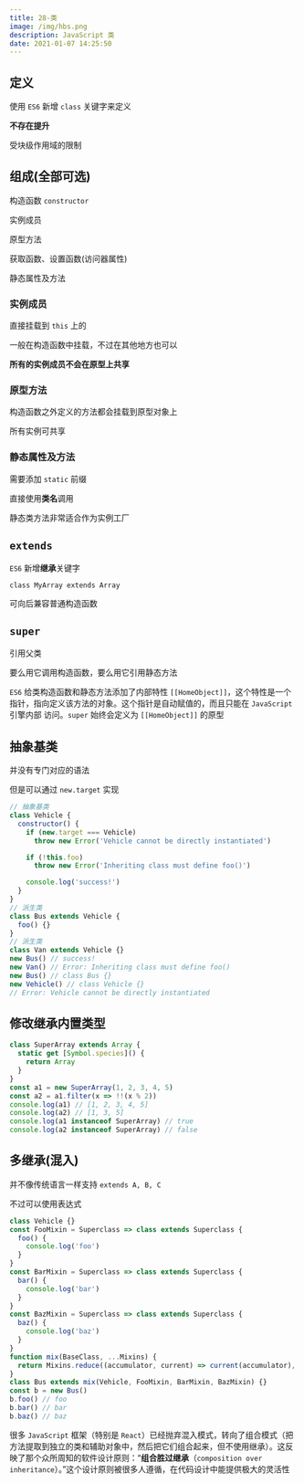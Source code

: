 ```yaml
---
title: 28-类
image: /img/hbs.png
description: JavaScript 类
date: 2021-01-07 14:25:50
---
```



## 定义

使用 `ES6` 新增 `class` 关键字来定义

**不存在提升**

受块级作用域的限制

## 组成(全部可选)

构造函数 `constructor`

实例成员

原型方法

获取函数、设置函数(访问器属性)

静态属性及方法

### 实例成员

直接挂载到 `this` 上的

一般在构造函数中挂载，不过在其他地方也可以

**所有的实例成员不会在原型上共享**

### 原型方法

构造函数之外定义的方法都会挂载到原型对象上

所有实例可共享

### 静态属性及方法

需要添加 `static` 前缀

直接使用**类名**调用

静态类方法非常适合作为实例工厂

## `extends`

`ES6` 新增**继承**关键字

`class MyArray extends Array`

可向后兼容普通构造函数

## `super`

引用父类

<n-alert title="只能在构造函数、实例方法、静态方法中使用" type="info"></n-alert>

<n-alert class="mt-4" title="后代构造函数第一行必须执行 super()，否则不能使用 this" type="warning"></n-alert>

<n-alert class="mt-4" title="不能单独引用 super 关键字" type="warning">要么用它调用构造函数，要么用它引用静态方法</n-alert>

`ES6` 给类构造函数和静态方法添加了内部特性 `[[HomeObject]]`，这个特性是一个指针，指向定义该方法的对象。这个指针是自动赋值的，而且只能在 `JavaScript` 引擎内部 访问。`super` 始终会定义为 `[[HomeObject]]` 的原型

## 抽象基类

并没有专门对应的语法

但是可以通过 `new.target` 实现

```js
// 抽象基类
class Vehicle {
  constructor() {
    if (new.target === Vehicle)
      throw new Error('Vehicle cannot be directly instantiated')

    if (!this.foo)
      throw new Error('Inheriting class must define foo()')

    console.log('success!')
  }
}
// 派生类
class Bus extends Vehicle {
  foo() {}
}
// 派生类
class Van extends Vehicle {}
new Bus() // success!
new Van() // Error: Inheriting class must define foo()
new Bus() // class Bus {}
new Vehicle() // class Vehicle {}
// Error: Vehicle cannot be directly instantiated
```

## 修改继承内置类型

```js
class SuperArray extends Array {
  static get [Symbol.species]() {
    return Array
  }
}
const a1 = new SuperArray(1, 2, 3, 4, 5)
const a2 = a1.filter(x => !!(x % 2))
console.log(a1) // [1, 2, 3, 4, 5]
console.log(a2) // [1, 3, 5]
console.log(a1 instanceof SuperArray) // true
console.log(a2 instanceof SuperArray) // false
```

## 多继承(混入)

并不像传统语言一样支持 `extends A, B, C`

不过可以使用表达式

```js
class Vehicle {}
const FooMixin = Superclass => class extends Superclass {
  foo() {
    console.log('foo')
  }
}
const BarMixin = Superclass => class extends Superclass {
  bar() {
    console.log('bar')
  }
}
const BazMixin = Superclass => class extends Superclass {
  baz() {
    console.log('baz')
  }
}
function mix(BaseClass, ...Mixins) {
  return Mixins.reduce((accumulator, current) => current(accumulator), BaseClass)
}
class Bus extends mix(Vehicle, FooMixin, BarMixin, BazMixin) {}
const b = new Bus()
b.foo() // foo
b.bar() // bar
b.baz() // baz
```

很多 `JavaScript` 框架（特别是 `React`）已经抛弃混入模式，转向了组合模式（把方法提取到独立的类和辅助对象中，然后把它们组合起来，但不使用继承）。这反映了那个众所周知的软件设计原则：“**组合胜过继承**（`composition over inheritance`）。”这个设计原则被很多人遵循，在代码设计中能提供极大的灵活性
